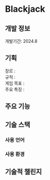 # Blackjack

## 개발 정보  
개발기간: 2024.8<br/>

## 기획

장르 : </br>
규칙 : <br/>
게임 목표 : <br/>
주요 특징 : <br/>

## 주요 기능

## 기술 스택
### 사용 언어<br />

### 사용 환경 <br />


## 기술적 챌린지

